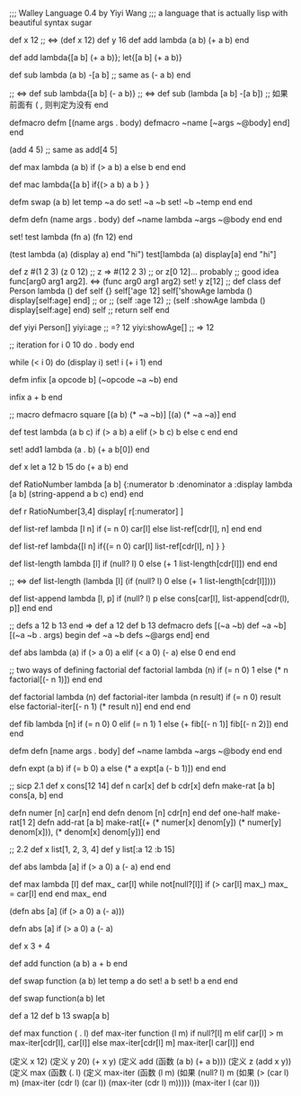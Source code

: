 ;;; Walley Language 0.4 by Yiyi Wang
;;; a language that is actually lisp with beautiful syntax sugar

def x 12  ;; <=> (def x 12)
def y 16
def add lambda (a b)
    (+ a b)
end

def add lambda{[a b] (+ a b)};
let{[a b] (+ a b)}


def sub lambda (a b)
    -[a b]  ;; same as (- a b)
end

;; <=>
def sub lambda{[a b] (- a b)}
;; <=>
def sub (lambda [a b]
            -[a b])
;; 如果前面有 ( , 则判定为没有 end


defmacro defm 
    [(name args . body)
     defmacro ~name
        [~args ~@body]
     end]
end 


(add 4 5) ;; same as add[4 5]

def max lambda (a b)
    if (> a b)
        a
    else
        b
    end
end

def mac lambda{[a b]
    if{(> a b)
        a
        b
        }
    }

defm swap (a b)
    let temp ~a do
        set! ~a ~b
        set! ~b ~temp
    end
end


defm defn (name args . body)
    def ~name lambda ~args ~@body end
end

set! test lambda (fn a)
    (fn 12)
end

(test lambda (a) (display a) end
      "hi")
test[lambda (a) display[a] end
    "hi"]

def z #(1 2 3)
(z 0 12) ;; z => #(12 2 3)
;; or z[0 12]... probably
;; good idea func[arg0 arg1 arg2]. <=> (func arg0 arg1 arg2)
set! y z[12]
;; def class
def Person lambda ()
    def self {}
    self['age 12]
    self['showAge lambda () display[self:age] end]
    ;; or
    ;; (self :age 12)
    ;; (self :showAge lambda () display[self:age] end)
    self ;; return self
end

def yiyi Person[]
yiyi:age ;; =? 12
yiyi:showAge[] ;; => 12

;; iteration
for i 0 10 do
    . body
end

while (< i 0) do
    (display i)
    set! i (+ i 1)
end

defm infix [a opcode b]
    (~opcode ~a ~b)
end

infix a + b end

;; macro
defmacro square 
    [(a b) (* ~a ~b)]
    [(a) (* ~a ~a)]
end

def test lambda (a b c)
    if (> a b) 
        a 
    elif (> b c)
        b 
    else 
        c
    end
end 

set! add1
    lambda (a . b)
        (+ a b[0])
    end

def x 
    let a 12
        b 15 do 
      (+ a b) 
    end

def RatioNumber lambda [a b]
    {:numerator b
     :denominator a 
     :display lambda [a b] (string-append a b c) end} 
end  

def r RatioNumber[3,4]
display[ r[:numerator] ]

def list-ref lambda [l n]
    if (= n 0)
        car[l]
    else
        list-ref[cdr[l], n]
    end
end 

def list-ref lambda{[l n]
    if{(= n 0)
        car[l]
        list-ref[cdr[l], n]
        }
    }

def list-length lambda [l]
    if (null? l)
        0
    else 
        (+ 1 list-length[cdr[l]])
    end
end

;; <=>
def list-length (lambda [l]
    (if (null? l)
        0
    else
        (+ 1 list-length[cdr[l]])))

def list-append lambda [l, p]
    if (null? l)
        p 
    else
        cons[car[l], 
             list-append[cdr(l), p]]
    end
end

;; defs a 12 b 13 end => def a 12 def b 13 
defmacro defs
    [(~a ~b) def ~a ~b]
    [(~a ~b . args)
        begin def ~a ~b 
              defs ~@args
        end]
end  

def abs lambda (a)
    if (> a 0)
        a 
    elif (< a 0)
        (- a)
    else 
        0 
    end
end

;; two ways of defining factorial
def factorial lambda (n)
    if (= n 0)
        1 
    else
        (* n factorial[(- n 1)])
    end
end

def factorial lambda (n)
    def factorial-iter lambda (n result)
        if (= n 0)
            result 
        else 
            factorial-iter[(- n 1)
                           (* result n)]
        end
    end
end

def fib lambda [n]
    if (= n 0)
        0
    elif (= n 1)
        1
    else
        (+  fib[(- n 1)]
            fib[(- n 2)])
    end 
end 

defm defn [name args . body]
    def ~name lambda ~args 
        ~@body end
end 

defn expt (a b)
    if (= b 0)
        a 
    else 
        (* a expt[a (- b 1)])
    end
end


;; sicp 2.1
def x cons[12 14]
def n car[x]
def b cdr[x]
defn make-rat [a b]
    cons[a, b]
end

defn numer [n] car[n] end
defn denom [n] cdr[n] end
def one-half make-rat[1 2]
defn add-rat [a b] 
    make-rat[(+ (* numer[x] denom[y])
                (* numer[y] denom[x])), 
             (* denom[x] denom[y])]
end

;; 2.2
def x list[1, 2, 3, 4]
def y list[:a 12 :b 15]


def abs lambda [a]
    if (> a 0)
        a
        (- a)
    end
end

def max lambda [l]
    def max_ car[l]
    while not[null?[l]]
        if (> car[l] max_)
            max_ = car[l]
        end
    end
    max_
end

(defn abs [a]
    (if (> a 0)
        a
        (- a)))

defn abs [a]
    if (> a 0)
        a
        (- a)



def x 3 + 4

def add function (a b) a + b end

def swap function (a b)
    let temp a do
        set! a b
        set! b a
    end
end

def swap function(a b)
    let 


def a 12
def b 13
swap[a b]

def max function ( . l)
    def max-iter function (l m) 
        if null?[l]
            m
        elif car[l] > m
            max-iter[cdr[l],
                     car[l]]
        else
            max-iter[cdr[l]
                    m]
    max-iter[l car[l]]
    end

(定义 x 12)
(定义 y 20)
(+ x y)
(定义 add (函数 (a b) 
               (+ a b)))
(定义 z (add x y)) 
(定义 max (函数 (. l)
    (定义 max-iter (函数 (l m)
                    (如果 (null? l)
                        m
                    (如果 (> (car l) 
                             m)
                        (max-iter (cdr l)
                                  (car l))
                        (max-iter (cdr l)
                                  m)))))
    (max-iter l (car l)))












































































